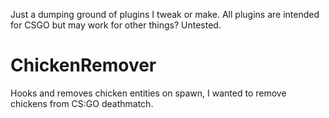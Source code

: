 Just a dumping ground of plugins I tweak or make. All plugins are intended for CSGO but may work for other things? Untested.
 
 
 
 # ChickenRemover
 Hooks and removes chicken entities on spawn, I wanted to remove chickens from CS:GO deathmatch.